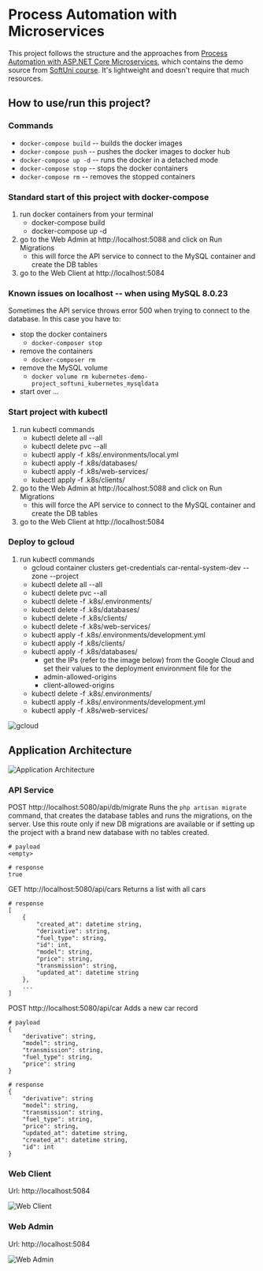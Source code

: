 # Process Automation with Microservices

This project follows the structure and the approaches from [Process Automation with ASP.NET Core Microservices](https://github.com/ivaylokenov/Process-Automation-with-ASP.NET-Core-Microservices), which contains the demo source from [SoftUni course](https://softuni.bg/trainings/3162/process-automation-with-asp-net-core-microservices-october-2020). It's lightweight and doesn't require that much resources.

## How to use/run this project?

### Commands

- `docker-compose build` -- builds the docker images
- `docker-compose push` -- pushes the docker images to docker hub
- `docker-compose up -d` -- runs the docker in a detached mode
- `docker-compose stop` -- stops the docker containers
- `docker-compose rm` -- removes the stopped containers

### Standard start of this project with docker-compose

1. run docker containers from your terminal
   - docker-compose build
   - docker-compose up -d
2. go to the Web Admin at http://localhost:5088 and click on Run Migrations
   - this will force the API service to connect to the MySQL container and create the DB tables
3. go to the Web Client at http://localhost:5084

### Known issues on localhost -- when using MySQL 8.0.23

Sometimes the API service throws error 500 when trying to connect to the database. In this case you have to:

- stop the docker containers
  - `docker-composer stop`
- remove the containers
  - `docker-composer rm`
- remove the MySQL volume
  - `docker volume rm kubernetes-demo-project_softuni_kubernetes_mysqldata`
- start over ...

### Start project with kubectl

1. run kubectl commands
   - kubectl delete all --all
   - kubectl delete pvc --all
   - kubectl apply -f .k8s/.environments/local.yml
   - kubectl apply -f .k8s/databases/
   - kubectl apply -f .k8s/web-services/
   - kubectl apply -f .k8s/clients/
2. go to the Web Admin at http://localhost:5088 and click on Run Migrations
   - this will force the API service to connect to the MySQL container and create the DB tables
3. go to the Web Client at http://localhost:5084

### Deploy to gcloud

1. run kubectl commands
   - gcloud container clusters get-credentials car-rental-system-dev --zone <zone> --project <project-id>
   - kubectl delete all --all
   - kubectl delete pvc --all
   - kubectl delete -f .k8s/.environments/
   - kubectl delete -f .k8s/databases/
   - kubectl delete -f .k8s/clients/
   - kubectl delete -f .k8s/web-services/
   - kubectl apply -f .k8s/.environments/development.yml
   - kubectl apply -f .k8s/clients/
   - kubectl apply -f .k8s/databases/
      - get the IPs (refer to the image below) from the Google Cloud and set their values to the deployment environment file for the
      - admin-allowed-origins
      - client-allowed-origins
   - kubectl delete -f .k8s/.environments/
   - kubectl apply -f .k8s/.environments/development.yml
   - kubectl apply -f .k8s/web-services/

![gcloud](https://github.com/TrayanaKDimitrova/Process-Automation-Microservices-Demo/blob/main/Resources/GoogleCloudPlatformDeployment.png)

## Application Architecture

![Application Architecture](https://github.com/TrayanaKDimitrova/Process-Automation-Microservices-Demo/blob/main/Resources/ApplicationArchitecture.jpg)

### API Service

POST http://localhost:5080/api/db/migrate
Runs the `php artisan migrate` command, that creates the database tables and runs the migrations, on the server.
Use this route only if new DB migrations are available or if setting up the project with a brand new database with no tables created.

```
# payload
<empty>

# response
true
```

GET http://localhost:5080/api/cars
Returns a list with all cars

```
# response
[
    {
        "created_at": datetime string,
        "derivative": string,
        "fuel_type": string,
        "id": int,
        "model": string,
        "price": string,
        "transmission": string,
        "updated_at": datetime string
    },
	...
]
```

POST http://localhost:5080/api/car
Adds a new car record

```
# payload
{
	"derivative": string,
	"model": string,
	"transmission": string,
	"fuel_type": string,
	"price": string
}

# response
{
    "derivative": string
    "model": string,
    "transmission": string,
    "fuel_type": string,
    "price": string,
    "updated_at": datetime string,
    "created_at": datetime string,
    "id": int
}
```

### Web Client

Url: http://localhost:5084

![Web Client](https://github.com/TrayanaKDimitrova/Process-Automation-Microservices-Demo/blob/main/Resources/WebClient.png)

### Web Admin

Url: http://localhost:5084

![Web Admin](https://github.com/TrayanaKDimitrova/Process-Automation-Microservices-Demo/blob/main/Resources/WebAdmin.png)
